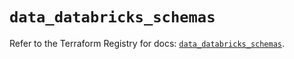 # `data_databricks_schemas`

Refer to the Terraform Registry for docs: [`data_databricks_schemas`](https://registry.terraform.io/providers/databricks/databricks/1.70.0/docs/data-sources/schemas).

